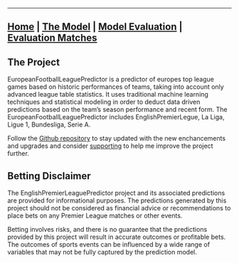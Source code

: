 ________________________________________________________________________________________________________________________________
## [Home](https://nickpadd.github.io/EFLP.github.io/Home/ "EuropeanFootballLeaguePredictor Home page") | [The Model](https://nickpadd.github.io/EFLP.github.io/Model/ "Learn more about the model") | [Model Evaluation](https://nickpadd.github.io/EFLP.github.io/Evaluation/leagues/EPL/ "Past season performance of the model") | [Evaluation Matches](https://nickpadd.github.io/EFLP.github.io/Upcoming/leagues/EPL/ "The predictions of the upcoming matches") 


## The Project

EuropeanFootballLeaguePredictor is a predictor of europes top league games based on historic performances of teams, taking into account only advanced league table statistics. It uses traditional machine learning techniques and statistical modeling in order to deduct data driven predictions based on the team’s season performance and recent form. The EuropeanFootballLeaguePredictor includes EnglishPremierLegue, La Liga, Ligue 1, Bundesliga, Serie A.

Follow the [Github repository](https://github.com/nickpadd/EuropeanFootballLeaguePredictor "The predictions of the upcoming matches") to stay updated with the new enchancements and upgrades and consider [supporting](https://www.buymeacoffee.com/nickpadd) to help me improve the project further.

## Betting Disclaimer

The EnglishPremierLeaguePredictor project and its associated predictions are provided for informational purposes. The predictions generated by this project should not be considered as financial advice or recommendations to place bets on any Premier League matches or other events.

Betting involves risks, and there is no guarantee that the predictions provided by this project will result in accurate outcomes or profitable bets. The outcomes of sports events can be influenced by a wide range of variables that may not be fully captured by the prediction model.


